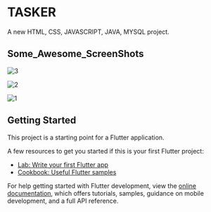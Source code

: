 # TASKER 

A new HTML, CSS, JAVASCRIPT, JAVA, MYSQL project.

## Some_Awesome_ScreenShots

![3](https://github.com/user-attachments/assets/db211792-48c4-4d9a-893c-d87acb6718dd)


![2](https://github.com/user-attachments/assets/68672e5d-5324-40de-9c6e-79d49d6bfeeb)

![1](https://github.com/user-attachments/assets/3b81be3f-bd13-428e-b124-d3f677ae42ef)


## Getting Started

This project is a starting point for a Flutter application.

A few resources to get you started if this is your first Flutter project:

- [Lab: Write your first Flutter app](https://docs.flutter.dev/get-started/codelab)
- [Cookbook: Useful Flutter samples](https://docs.flutter.dev/cookbook)

For help getting started with Flutter development, view the
[online documentation](https://docs.flutter.dev/), which offers tutorials,
samples, guidance on mobile development, and a full API reference.
